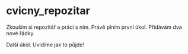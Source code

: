 # cvicny_repozitar
Zkouším si repozitář a práci s ním.
Právě plním první úkol.
Přidávám dva nové řádky.

Další úkol. Uvidíme jak to půjde!